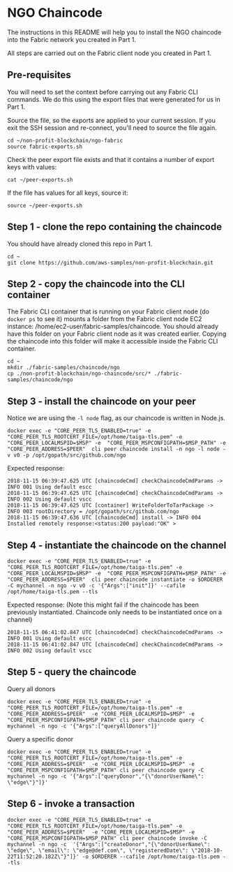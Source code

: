 # NGO Chaincode

The instructions in this README will help you to install the NGO chaincode into the
Fabric network you created in Part 1.

All steps are carried out on the Fabric client node you created in Part 1.

## Pre-requisites

You will need to set the context before carrying out any Fabric CLI commands. We do this 
using the export files that were generated for us in Part 1.

Source the file, so the exports are applied to your current session. If you exit the SSH 
session and re-connect, you'll need to source the file again.

```
cd ~/non-profit-blockchain/ngo-fabric
source fabric-exports.sh
```

Check the peer export file exists and that it contains a number of export keys with values:

```
cat ~/peer-exports.sh 
```
If the file has values for all keys, source it:

```
source ~/peer-exports.sh 
```

## Step 1 - clone the repo containing the chaincode

You should have already cloned this repo in Part 1.

```
cd ~
git clone https://github.com/aws-samples/non-profit-blockchain.git
```

## Step 2 - copy the chaincode into the CLI container

The Fabric CLI container that is running on your Fabric client node (do `docker ps` to see it)
mounts a folder from the Fabric client node EC2 instance: /home/ec2-user/fabric-samples/chaincode.
You should already have this folder on your Fabric client node as it was created earlier. Copying the 
chaincode into this folder will make it accessible inside the Fabric CLI container.

```
cd ~
mkdir ./fabric-samples/chaincode/ngo
cp ./non-profit-blockchain/ngo-chaincode/src/* ./fabric-samples/chaincode/ngo
```

## Step 3 - install the chaincode on your peer

Notice we are using the `-l node` flag, as our chaincode is written in Node.js.

```
docker exec -e "CORE_PEER_TLS_ENABLED=true" -e "CORE_PEER_TLS_ROOTCERT_FILE=/opt/home/taiga-tls.pem" -e "CORE_PEER_LOCALMSPID=$MSP" -e  "CORE_PEER_MSPCONFIGPATH=$MSP_PATH" -e "CORE_PEER_ADDRESS=$PEER"  cli peer chaincode install -n ngo -l node -v v0 -p /opt/gopath/src/github.com/ngo
```

Expected response:

```
2018-11-15 06:39:47.625 UTC [chaincodeCmd] checkChaincodeCmdParams -> INFO 001 Using default escc
2018-11-15 06:39:47.625 UTC [chaincodeCmd] checkChaincodeCmdParams -> INFO 002 Using default vscc
2018-11-15 06:39:47.625 UTC [container] WriteFolderToTarPackage -> INFO 003 rootDirectory = /opt/gopath/src/github.com/ngo
2018-11-15 06:39:47.636 UTC [chaincodeCmd] install -> INFO 004 Installed remotely response:<status:200 payload:"OK" >
```

## Step 4 - instantiate the chaincode on the channel

```
docker exec -e "CORE_PEER_TLS_ENABLED=true" -e "CORE_PEER_TLS_ROOTCERT_FILE=/opt/home/taiga-tls.pem" -e "CORE_PEER_LOCALMSPID=$MSP" -e  "CORE_PEER_MSPCONFIGPATH=$MSP_PATH" -e "CORE_PEER_ADDRESS=$PEER"  cli peer chaincode instantiate -o $ORDERER -C mychannel -n ngo -v v0 -c '{"Args":["init"]}' --cafile /opt/home/taiga-tls.pem --tls
```

Expected response:
(Note this might fail if the chaincode has been previously instantiated. Chaincode only needs to be
instantiated once on a channel)

```
2018-11-15 06:41:02.847 UTC [chaincodeCmd] checkChaincodeCmdParams -> INFO 001 Using default escc
2018-11-15 06:41:02.847 UTC [chaincodeCmd] checkChaincodeCmdParams -> INFO 002 Using default vscc
```

## Step 5 - query the chaincode

Query all donors
```
docker exec -e "CORE_PEER_TLS_ENABLED=true" -e "CORE_PEER_TLS_ROOTCERT_FILE=/opt/home/taiga-tls.pem" -e "CORE_PEER_ADDRESS=$PEER"  -e "CORE_PEER_LOCALMSPID=$MSP" -e "CORE_PEER_MSPCONFIGPATH=$MSP_PATH" cli peer chaincode query -C mychannel -n ngo -c '{"Args":["queryAllDonors"]}'
```

Query a specific donor
```
docker exec -e "CORE_PEER_TLS_ENABLED=true" -e "CORE_PEER_TLS_ROOTCERT_FILE=/opt/home/taiga-tls.pem" -e "CORE_PEER_ADDRESS=$PEER"  -e "CORE_PEER_LOCALMSPID=$MSP" -e "CORE_PEER_MSPCONFIGPATH=$MSP_PATH" cli peer chaincode query -C mychannel -n ngo -c '{"Args":["queryDonor","{\"donorUserName\": \"edge\"}"]}'
```

## Step 6 - invoke a transaction

```
docker exec -e "CORE_PEER_TLS_ENABLED=true" -e "CORE_PEER_TLS_ROOTCERT_FILE=/opt/home/taiga-tls.pem" -e "CORE_PEER_ADDRESS=$PEER"  -e "CORE_PEER_LOCALMSPID=$MSP" -e "CORE_PEER_MSPCONFIGPATH=$MSP_PATH" cli peer chaincode invoke -C mychannel -n ngo -c  '{"Args":["createDonor","{\"donorUserName\": \"edge\", \"email\": \"edge@def.com\", \"registeredDate\": \"2018-10-22T11:52:20.182Z\"}"]}' -o $ORDERER --cafile /opt/home/taiga-tls.pem --tls
```